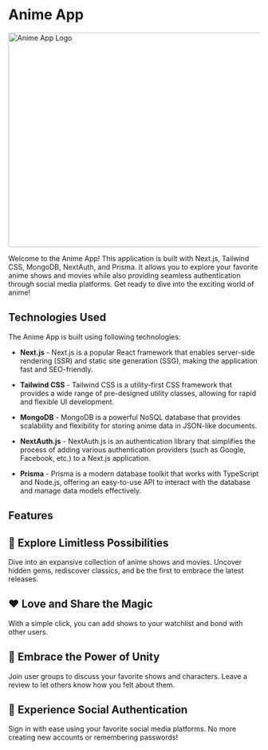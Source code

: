 # Anime App

<div style="display: flex; justify-content: center;">
    <img src="https://github.com/dragan717080/Kitsu/assets/135660124/3472b65d-5399-4895-80b4-99abff5b30a2" 
    alt="Anime App Logo" height="430" width="830">
</div>

Welcome to the Anime App! This application is built with Next.js, Tailwind CSS, MongoDB, NextAuth, and Prisma. It allows you to explore your favorite anime shows and movies while also providing seamless authentication through social media platforms. Get ready to dive into the exciting world of anime!

## Technologies Used

The Anime App is built using following technologies:

- **Next.js** - Next.js is a popular React framework that enables server-side rendering (SSR) and static site generation (SSG), making the application fast and SEO-friendly.

- **Tailwind CSS** - Tailwind CSS is a utility-first CSS framework that provides a wide range of pre-designed utility classes, allowing for rapid and flexible UI development.

- **MongoDB** - MongoDB is a powerful NoSQL database that provides scalability and flexibility for storing anime data in JSON-like documents.

- **NextAuth.js** - NextAuth.js is an authentication library that simplifies the process of adding various authentication providers (such as Google, Facebook, etc.) to a Next.js application.

- **Prisma** - Prisma is a modern database toolkit that works with TypeScript and Node.js, offering an easy-to-use API to interact with the database and manage data models effectively.

## Features

## 🌟 Explore Limitless Possibilities

Dive into an expansive collection of anime shows and movies. Uncover hidden gems, rediscover classics, and be the first to embrace the latest releases.

## ❤️ Love and Share the Magic

With a simple click, you can add shows to your watchlist and bond with other users.

## 🤝 Embrace the Power of Unity

Join user groups to discuss your favorite shows and characters. Leave a review
to let others know how you felt about them.

## 🎉 Experience Social Authentication

Sign in with ease using your favorite social media platforms. No more creating new accounts or remembering passwords!
